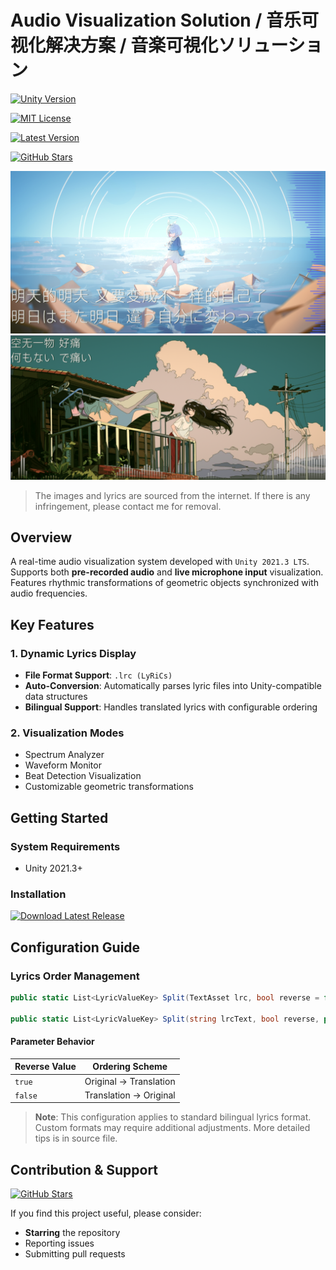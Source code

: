 # Audio Visualization Solution / 音乐可视化解决方案 / 音楽可視化ソリューション

[![Unity Version](https://img.shields.io/badge/Unity-2021.3%2B-57b9d3.svg?style=for-the-badge&logo=unity)](https://unity.com)  

[![MIT License](https://img.shields.io/badge/License-MIT-green.svg?style=for-the-badge)](https://github.com/FSF0912/Music-Visualization/blob/main/LICENSE) 

[![Latest Version](https://img.shields.io/github/v/release/FSF0912/Music-Visualization?style=for-the-badge)](https://github.com/FSF0912/Music-Visualization/releases)  
 
[![GitHub Stars](https://img.shields.io/github/stars/FSF0912/Music-Visualization?style=for-the-badge)](https://github.com/FSF0912/Music-Visualization/stargazers)

![Visualization Sample 1](https://github.com/FSF0912/Music-Visualization/blob/main/SamplePic.png)  
![Visualization Sample 2](https://github.com/FSF0912/Music-Visualization/blob/main/samplePic2.png)

>The images and lyrics are sourced from the internet. If there is any infringement, please contact me for removal.

## Overview
A real-time audio visualization system developed with `Unity 2021.3 LTS`.  
Supports both **pre-recorded audio** and **live microphone input** visualization.  
Features rhythmic transformations of geometric objects synchronized with audio frequencies.

## Key Features
### 1. Dynamic Lyrics Display
- **File Format Support**: `.lrc (LyRiCs)`
- **Auto-Conversion**: Automatically parses lyric files into Unity-compatible data structures
- **Bilingual Support**: Handles translated lyrics with configurable ordering

### 2. Visualization Modes
- Spectrum Analyzer
- Waveform Monitor
- Beat Detection Visualization
- Customizable geometric transformations

## Getting Started
### System Requirements
- Unity 2021.3+ 

### Installation
[![Download Latest Release](https://img.shields.io/badge/Download-v1.1.0-blue)](https://github.com/FSF0912/Music-Visualization/releases/)

## Configuration Guide
### Lyrics Order Management
```csharp
public static List<LyricValueKey> Split(TextAsset lrc, bool reverse = false, params string[] richTextSymbols)

public static List<LyricValueKey> Split(string lrcText, bool reverse, params string[] richTextSymbols)
```

#### Parameter Behavior
| Reverse Value | Ordering Scheme        |
|---------------|------------------------|
| `true`        | Original → Translation |
| `false`       | Translation → Original |

> **Note**: This configuration applies to standard bilingual lyrics format. Custom formats may require additional adjustments.
> More detailed tips is in source file.

## Contribution & Support
[![GitHub Stars](https://img.shields.io/github/stars/FSF0912/Music-Visualization?style=social)](https://github.com/FSF0912/Music-Visualization/stargazers)

If you find this project useful, please consider:
- **Starring** the repository
- Reporting issues
- Submitting pull requests
